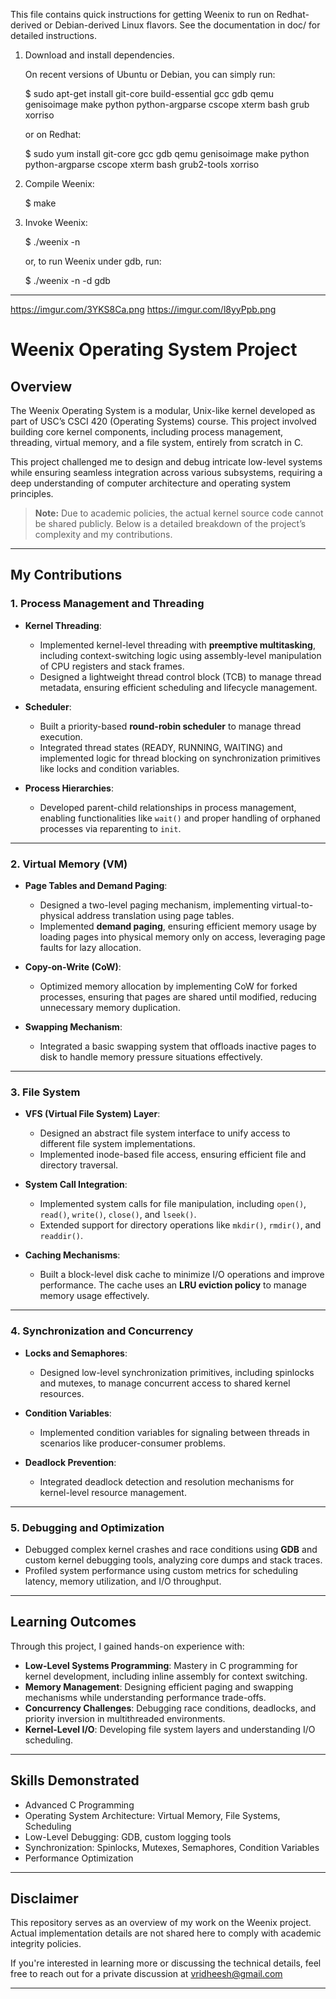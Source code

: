 This file contains quick instructions for getting Weenix to run on
Redhat-derived or Debian-derived Linux flavors.  See the documentation in doc/
for detailed instructions.

1. Download and install dependencies.

   On recent versions of Ubuntu or Debian, you can simply run:

   $ sudo apt-get install git-core build-essential gcc gdb qemu genisoimage make python python-argparse cscope xterm bash grub xorriso

   or on Redhat:

   $ sudo yum install git-core gcc gdb qemu genisoimage make python python-argparse cscope xterm bash grub2-tools xorriso

2. Compile Weenix:

   $ make

3. Invoke Weenix:

   $ ./weenix -n

   or, to run Weenix under gdb, run:

   $ ./weenix -n -d gdb


---

https://imgur.com/3YKS8Ca.png
https://imgur.com/l8yyPpb.png

# Weenix Operating System Project  

## Overview  
The Weenix Operating System is a modular, Unix-like kernel developed as part of USC’s CSCI 420 (Operating Systems) course. This project involved building core kernel components, including process management, threading, virtual memory, and a file system, entirely from scratch in C.  

This project challenged me to design and debug intricate low-level systems while ensuring seamless integration across various subsystems, requiring a deep understanding of computer architecture and operating system principles.  

> **Note:** Due to academic policies, the actual kernel source code cannot be shared publicly. Below is a detailed breakdown of the project’s complexity and my contributions.  

---

## My Contributions  

### 1. **Process Management and Threading**  
- **Kernel Threading**:  
  - Implemented kernel-level threading with **preemptive multitasking**, including context-switching logic using assembly-level manipulation of CPU registers and stack frames.  
  - Designed a lightweight thread control block (TCB) to manage thread metadata, ensuring efficient scheduling and lifecycle management.  

- **Scheduler**:  
  - Built a priority-based **round-robin scheduler** to manage thread execution.  
  - Integrated thread states (READY, RUNNING, WAITING) and implemented logic for thread blocking on synchronization primitives like locks and condition variables.  

- **Process Hierarchies**:  
  - Developed parent-child relationships in process management, enabling functionalities like `wait()` and proper handling of orphaned processes via reparenting to `init`.  

---

### 2. **Virtual Memory (VM)**  
- **Page Tables and Demand Paging**:  
  - Designed a two-level paging mechanism, implementing virtual-to-physical address translation using page tables.  
  - Implemented **demand paging**, ensuring efficient memory usage by loading pages into physical memory only on access, leveraging page faults for lazy allocation.  

- **Copy-on-Write (CoW)**:  
  - Optimized memory allocation by implementing CoW for forked processes, ensuring that pages are shared until modified, reducing unnecessary memory duplication.  

- **Swapping Mechanism**:  
  - Integrated a basic swapping system that offloads inactive pages to disk to handle memory pressure situations effectively.  

---

### 3. **File System**  
- **VFS (Virtual File System) Layer**:  
  - Designed an abstract file system interface to unify access to different file system implementations.  
  - Implemented inode-based file access, ensuring efficient file and directory traversal.  

- **System Call Integration**:  
  - Implemented system calls for file manipulation, including `open()`, `read()`, `write()`, `close()`, and `lseek()`.  
  - Extended support for directory operations like `mkdir()`, `rmdir()`, and `readdir()`.  

- **Caching Mechanisms**:  
  - Built a block-level disk cache to minimize I/O operations and improve performance. The cache uses an **LRU eviction policy** to manage memory usage effectively.  

---

### 4. **Synchronization and Concurrency**  
- **Locks and Semaphores**:  
  - Designed low-level synchronization primitives, including spinlocks and mutexes, to manage concurrent access to shared kernel resources.  

- **Condition Variables**:  
  - Implemented condition variables for signaling between threads in scenarios like producer-consumer problems.  

- **Deadlock Prevention**:  
  - Integrated deadlock detection and resolution mechanisms for kernel-level resource management.  

---

### 5. **Debugging and Optimization**  
- Debugged complex kernel crashes and race conditions using **GDB** and custom kernel debugging tools, analyzing core dumps and stack traces.  
- Profiled system performance using custom metrics for scheduling latency, memory utilization, and I/O throughput.  

---

## Learning Outcomes  
Through this project, I gained hands-on experience with:  
- **Low-Level Systems Programming**: Mastery in C programming for kernel development, including inline assembly for context switching.  
- **Memory Management**: Designing efficient paging and swapping mechanisms while understanding performance trade-offs.  
- **Concurrency Challenges**: Debugging race conditions, deadlocks, and priority inversion in multithreaded environments.  
- **Kernel-Level I/O**: Developing file system layers and understanding I/O scheduling.  

---

## Skills Demonstrated  
- Advanced C Programming  
- Operating System Architecture: Virtual Memory, File Systems, Scheduling  
- Low-Level Debugging: GDB, custom logging tools  
- Synchronization: Spinlocks, Mutexes, Semaphores, Condition Variables  
- Performance Optimization  

---

## Disclaimer  
This repository serves as an overview of my work on the Weenix project. Actual implementation details are not shared here to comply with academic integrity policies.  

If you're interested in learning more or discussing the technical details, feel free to reach out for a private discussion at vridheesh@gmail.com

---
